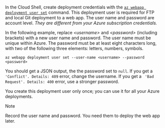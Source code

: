 In the Cloud Shell, create deployment credentials with the [`az webapp deployment user set`](/cli/azure/webapp/deployment/user?view=azure-cli-latest#az_webapp_deployment_user_set) command. This deployment user is required for FTP and local Git deployment to a web app. The user name and password are account level. _They are different from your Azure subscription credentials._

In the following example, replace *\<username>* and *\<password>* (including brackets) with a new user name and password. The user name must be unique within Azure. The password must be at least eight characters long, with two of the following three elements: letters, numbers, symbols. 

```azurecli-interactive
az webapp deployment user set --user-name <username> --password <password>
```

You should get a JSON output, the the password set to `null`. If you get a ` 'Conflict'. Details: 409` error, change the username. If you get a ` 'Bad Request'. Details: 400` error, use a stronger password.

You create this deployment user only once; you can use it for all your Azure deployments.

> [!NOTE]
> Record the user name and password. You need them to deploy the web app later.
>
>

